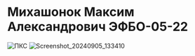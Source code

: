 # Михашонок Максим Александрович ЭФБО-05-22
![ПКС](https://github.com/user-attachments/assets/ca6e9d0b-6921-4066-91b7-ba3659a08d46)
![Screenshot_20240905_133410](https://github.com/user-attachments/assets/b8f4bc61-1331-4a2e-b63d-7edfd87ca4dd)
